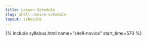 ```yaml
---
title: Lesson Schedule
slug: shell-novice-schedule
layout: schedule
---
```

{% include syllabus.html  name="shell-novice" start_time=570 %}